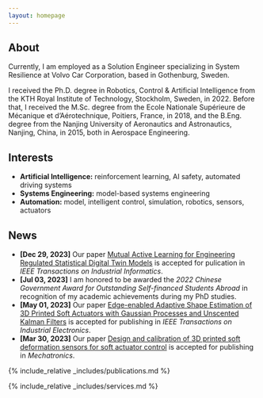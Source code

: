 ```yaml
---
layout: homepage
---
```


## About
Currently, I am employed as a Solution Engineer specializing in System Resilience at Volvo Car Corporation, based in Gothenburg, Sweden.

I received the Ph.D. degree in Robotics, Control & Artificial Intelligence from the KTH Royal Institute of Technology, Stockholm, Sweden, in 2022. Before that, I received the M.Sc. degree from the Ecole Nationale Supérieure de Mécanique et d’Aérotechnique, Poitiers, France, in 2018, and the B.Eng. degree from the Nanjing University of Aeronautics and Astronautics, Nanjing, China, in 2015, both in Aerospace Engineering.

## Interests
- **Artificial Intelligence:** reinforcement learning, AI safety, automated driving systems
- **Systems Engineering:** model-based systems engineering
- **Automation:** model, intelligent control, simulation, robotics, sensors, actuators

## News

- **[Dec 29, 2023]** Our paper [Mutual Active Learning for Engineering Regulated Statistical Digital Twin Models](https://ieeexplore.ieee.org/abstract/document/10376368) is accepted for pulication in *IEEE Transactions on Industrial Informatics*.
- **[Jul 03, 2023]** I am honored to be awarded the *2022 Chinese Government Award for Outstanding Self-financed Students Abroad* in recognition of my academic achievements during my PhD studies.
- **[May 01, 2023]** Our paper [Edge-enabled Adaptive Shape Estimation of 3D Printed Soft Actuators with Gaussian Processes and Unscented Kalman Filters](https://ieeexplore.ieee.org/abstract/document/10113847) is accepted for publishing in *IEEE Transactions on Industrial Electronics*.
- **[Mar 30, 2023]** Our paper [Design and calibration of 3D printed soft deformation sensors for soft actuator control](https://www.sciencedirect.com/science/article/pii/S0957415823000363) is accepted for publishing in *Mechatronics*.

{% include_relative _includes/publications.md %}

{% include_relative _includes/services.md %}
